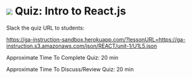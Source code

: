 # ![](https://ga-dash.s3.amazonaws.com/production/assets/logo-9f88ae6c9c3871690e33280fcf557f33.png) Quiz: Intro to React.js #

Slack the quiz URL to students:

https://ga-instruction-sandbox.herokuapp.com/?lessonURL=https://ga-instruction.s3.amazonaws.com/json/REACT/unit-1/U1L5.json

Approximate Time To Complete Quiz: 20 min

Approximate Time To Discuss/Review Quiz: 20 min
